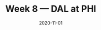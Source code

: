---
layout: game
title: Week 8 — DAL at PHI
season: 2020
game_id: 2020_08_DAL_PHI
week: 8
date: 2020-11-01
home_team: PHI
away_team: DAL
final_home: 23
final_away: 9
pbp_url: /assets/data/pbp/2020/2020_08_DAL_PHI.csv.gz
---